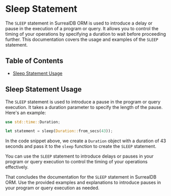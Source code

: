 # Sleep Statement

The `SLEEP` statement in SurrealDB ORM is used to introduce a delay or pause in the execution
of a program or query. It allows you to control the timing of your operations by specifying a
duration to wait before proceeding further. This documentation covers the usage and examples of the `SLEEP` statement.

## Table of Contents

- [Sleep Statement Usage](#sleep-statement-usage)

## Sleep Statement Usage

The `SLEEP` statement is used to introduce a pause in the program or query execution. It takes a duration parameter to specify the length of the pause. Here's an example:

```rust
use std::time::Duration;

let statement = sleep(Duration::from_secs(43));
```

In the code snippet above, we create a `Duration` object with a duration of 43 seconds and pass it to the `sleep` function to create the `SLEEP` statement.

You can use the `SLEEP` statement to introduce delays or pauses in your program or query execution to control the timing of your operations effectively.

That concludes the documentation for the `SLEEP` statement in SurrealDB ORM.
Use the provided examples and explanations to introduce pauses in your program or query execution as needed.
